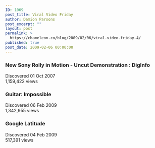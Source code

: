```yaml
---
ID: 1069
post_title: Viral Video Friday
author: Damion Parsons
post_excerpt: ""
layout: post
permalink: >
  https://chameleon.co/blog/2009/02/06/viral-video-friday-4/
published: true
post_date: 2009-02-06 00:00:00
---
```

<h3>New Sony Rolly in Motion - Uncut Demonstration : DigInfo</h3>
<object data="https://www.youtube.com/v/HTxdKi77G20&amp;hl=en&amp;fs=1" type="application/x-shockwave-flash" width="425" height="350"><param name="wmode" value="transparent" /><param name="allowFullScreen" value="true" /><param name="allowscriptaccess" value="always" /><param name="src" value="https://www.youtube.com/v/HTxdKi77G20&amp;hl=en&amp;fs=1" /><param name="allowfullscreen" value="true" /></object>
<div class="item">Discovered 01 Oct 2007</div>
<div class="item">1,159,422 views</div>
<!--more-->
<h3>Guitar: Impossible</h3>
<object data="https://www.youtube.com/v/MuU00Q3RhDg&amp;hl=en&amp;fs=1" type="application/x-shockwave-flash" width="425" height="350"><param name="wmode" value="transparent" /><param name="allowFullScreen" value="true" /><param name="allowscriptaccess" value="always" /><param name="src" value="https://www.youtube.com/v/MuU00Q3RhDg&amp;hl=en&amp;fs=1" /><param name="allowfullscreen" value="true" /></object>
<div class="item">Discovered 06 Feb 2009</div>
<div class="item">1,342,955 views</div>
<h3>Google Latitude</h3>
<object data="https://www.youtube.com/v/Q-Oq-9enE-k&amp;hl=en&amp;fs=1" type="application/x-shockwave-flash" width="425" height="350"><param name="wmode" value="transparent" /><param name="allowFullScreen" value="true" /><param name="allowscriptaccess" value="always" /><param name="src" value="https://www.youtube.com/v/Q-Oq-9enE-k&amp;hl=en&amp;fs=1" /><param name="allowfullscreen" value="true" /></object>
<div class="item">Discovered 04 Feb 2009</div>
<div class="item">517,391 views</div>